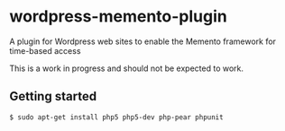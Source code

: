 # wordpress-memento-plugin

A plugin for Wordpress web sites to enable the Memento framework for time-based access

This is a work in progress and should not be expected to work.

## Getting started

```bash
$ sudo apt-get install php5 php5-dev php-pear phpunit
```